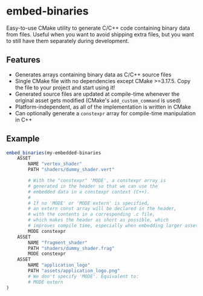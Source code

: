 # embed-binaries

Easy-to-use CMake utility to generate C/C++ code containing binary data from files.
Useful when you want to avoid shipping extra files, but you want to still have them separately during development.

## Features

* Generates arrays containing binary data as C/C++ source files
* Single CMake file with no dependencies except CMake >=3.17.5. Copy the file to your project and start using it!
* Generated source files are updated at compile-time whenever the original asset gets modified (CMake's `add_custom_command` is used)
* Platform-independent, as all of the implementation is written in CMake
* Can optionally generate a `constexpr` array for compile-time manipulation in C++

## Example

```cmake
embed_binaries(my-embedded-binaries
    ASSET
        NAME "vertex_shader"
        PATH "shaders/dummy_shader.vert"

        # With the "constexpr" 'MODE', a constexpr array is
        # generated in the header so that we can use the
        # embedded data in a constexpr context (C++).
        #
        # If no 'MODE' or 'MODE extern' is specified,
        # an extern const array will be declared in the header,
        # with the contents in a corresponding .c file,
        # which makes the header as short as possible, which
        # improves compile time, especially when embedding larger assets
        MODE constexpr
    ASSET
        NAME "fragment_shader"
        PATH "shaders/dummy_shader.frag"
        MODE constexpr
    ASSET
        NAME "application_logo"
        PATH "assets/application_logo.png"
        # We don't specify 'MODE'. Equivalent to:
        # MODE extern
)
```
